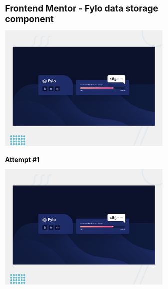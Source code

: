 # Frontend Mentor - Fylo data storage component

![Design preview for the Fylo data storage component coding challenge](./design/desktop-preview.jpg)

## Attempt #1

![Design preview for the Fylo data storage component coding challenge](./design/desktop-preview.jpg)
